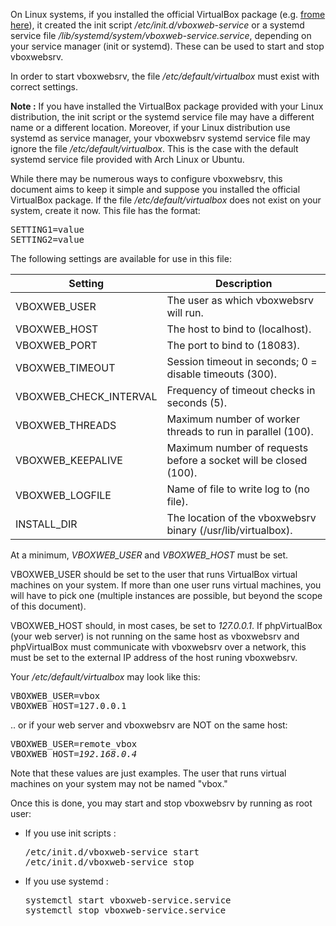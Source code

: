<div class="markdown_content"><p>On Linux systems, if you installed the official VirtualBox package (e.g. <a href="https://www.virtualbox.org/wiki/Linux_Downloads">frome here</a>), it created the init script<em> /etc/init.d/vboxweb-service</em> or a systemd service file<em> /lib/systemd/system/vboxweb-service.service</em>, depending on your service manager (init or systemd). These can be used to start and stop vboxwebsrv.</p>

<p>In order to start vboxwebsrv, the file <em>/etc/default/virtualbox</em> must exist with correct settings.</p>

<p><B>Note :</B> If you have installed the VirtualBox package provided with your Linux distribution, the init script or the systemd service file may have a different name or a different location. Moreover, if your Linux distribution use systemd as service manager, your vboxwebsrv systemd service file may ignore the file <em>/etc/default/virtualbox</em>. This is the case with the default systemd service file provided with Arch Linux or Ubuntu.</p>

<p>While there may be numerous ways to configure vboxwebsrv, this document aims to keep it simple and suppose you installed the official VirtualBox package.
If the file <em>/etc/default/virtualbox</em> does not exist on your system, create it now. This file has the format:</p>
<div class="codehilite"><pre><span></span>SETTING1=value
SETTING2=value
</pre></div>


<p>The following settings are available for use in this file:</p>
<table>
<thead>
<tr>
<th>Setting</th>
<th>Description</th>
</tr>
</thead>
<tbody>
<tr>
<td>VBOXWEB_USER</td>
<td>The user as which vboxwebsrv will run.</td>
</tr>
<tr>
<td>VBOXWEB_HOST</td>
<td>The host to bind to (localhost).</td>
</tr>
<tr>
<td>VBOXWEB_PORT</td>
<td>The port to bind to (18083).</td>
</tr>
<tr>
<td>VBOXWEB_TIMEOUT</td>
<td>Session timeout in seconds; 0 = disable timeouts (300).</td>
</tr>
<tr>
<td>VBOXWEB_CHECK_INTERVAL</td>
<td>Frequency of timeout checks in seconds (5).</td>
</tr>
<tr>
<td>VBOXWEB_THREADS</td>
<td>Maximum number of worker threads to run in parallel (100).</td>
</tr>
<tr>
<td>VBOXWEB_KEEPALIVE</td>
<td>Maximum number of requests before a socket will be closed (100).</td>
</tr>
<tr>
<td>VBOXWEB_LOGFILE</td>
<td>Name of file to write log to (no file).</td>
</tr>
<tr>
<td>INSTALL_DIR</td>
<td>The location of the vboxwebsrv binary (/usr/lib/virtualbox).</td>
</tr>
</tbody>
</table>
<p>At a minimum, <em>VBOXWEB_USER</em> and <em>VBOXWEB_HOST</em> must be set.</p>
<p>VBOXWEB_USER should be set to the user that runs VirtualBox virtual machines on your system. If more than one user runs virtual machines, you will have to pick one (multiple instances are possible, but beyond the scope of this document).</p>
<p>VBOXWEB_HOST should, in most cases, be set to <em>127.0.0.1</em>. If phpVirtualBox (your web server) is not running on the same host as vboxwebsrv and phpVirtualBox must communicate with vboxwebsrv over a network, this must be set to the external IP address of the host runing vboxwebsrv.</p>
<p>Your <em>/etc/default/virtualbox</em> may look like this:</p>
<div class="codehilite"><pre><span></span>VBOXWEB_USER=vbox
VBOXWEB_HOST=127.0.0.1
</pre></div>


<p>.. or if your web server and vboxwebsrv are NOT on the same host:</p>
<div class="codehilite"><pre><span></span>VBOXWEB_USER=remote_vbox
VBOXWEB_HOST=<em>192.168.0.4</em>
</pre></div>


<p>Note that these values are just examples. The user that runs virtual machines on your system may not be named "vbox."</p>
<p>Once this is done, you may start and stop vboxwebsrv by running as root user:</p>

<ul><li>If you use init scripts :</li>
<div class="codehilite"><pre><span></span>/etc/init.d/vboxweb-service start
/etc/init.d/vboxweb-service stop</pre></div>
<li>If you use systemd :</li>
<div class="codehilite"><pre><span></span>systemctl start vboxweb-service.service
systemctl stop vboxweb-service.service</pre></div>
</ul>
</div>